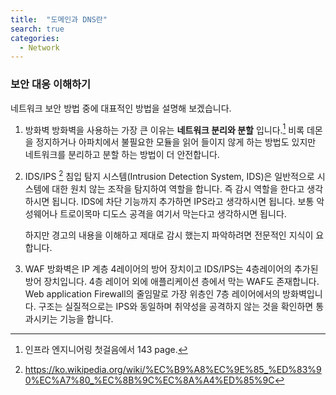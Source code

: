 ```yaml
---
title:  "도메인과 DNS란"
search: true
categories: 
  - Network
---
```


### 보안 대응 이해하기

네트워크 보안 방법 중에 대표적인 방법을 설명해 보겠습니다.
1. 방화벽
    방화벽을 사용하는 가장 큰 이유는 __네트워크 분리와 분할__ 입니다.[^출처방화벽]
    비록 데몬을 정지하거나 아파치에서 불필요한 모듈을 읽어 들이지 않게 하는 방법도 있지만 네트워크를 분리하고 분할 하는 방법이 더 안전합니다.
[^출처방화벽]: 인프라 엔지니어링 첫걸음에서 143 page.      

2. IDS/IPS [^출처IDS]
    침입 탐지 시스템(Intrusion Detection System, IDS)은 일반적으로 시스템에 대한 원치 않는 조작을 탐지하여 역할을 합니다.
    즉 감시 역할을 한다고 생각하시면 됩니다. IDS에 차단 기능까지 추가하면 IPS라고 생각하시면 됩니다.
    보통 악성웨어나 트로이목마 디도스 공격을 여기서 막는다고 생각하시면 됩니다.

    하지만 경고의 내용을 이해하고 제대로 감시 했는지 파악하려면 전문적인 지식이 요합니다.
    
    [^출처IDS]: https://ko.wikipedia.org/wiki/%EC%B9%A8%EC%9E%85_%ED%83%90%EC%A7%80_%EC%8B%9C%EC%8A%A4%ED%85%9C

3. WAF
    방화벽은 IP 계층 4레이어의 방어 장치이고 IDS/IPS는 4층레이어의 추가된 방어 장치입니다.
    4층 레이어 외에 애플리케이션 층에서 막는 WAF도 존재합니다. Web application Firewall의 줄임말로 가장 위층인 7층 레이어에서의 방화벽입니다.
    구조는 실질적으로는 IPS와 동일하며 취약성을 공격하지 않는 것을 확인하면 통과시키는 기능을 합니다.